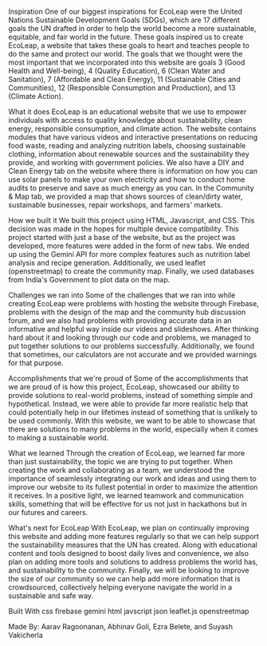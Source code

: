 Inspiration
One of our biggest inspirations for EcoLeap were the United Nations Sustainable Development Goals (SDGs), which are 17 different goals the UN drafted in order to help the world become a more sustainable, equitable, and fair world in the future. These goals inspired us to create EcoLeap, a website that takes these goals to heart and teaches people to do the same and protect our world. The goals that we thought were the most important that we incorporated into this website are goals 3 (Good Health and Well-being), 4 (Quality Education), 6 (Clean Water and Sanitation), 7 (Affordable and Clean Energy), 11 (Sustainable Cities and Communities), 12 (Responsible Consumption and Production), and 13 (Climate Action).

What it does
EcoLeap is an educational website that we use to empower individuals with access to quality knowledge about sustainability, clean energy, responsible consumption, and climate action. The website contains modules that have various videos and interactive presentations on reducing food waste, reading and analyzing nutrition labels, choosing sustainable clothing, information about renewable sources and the sustainability they provide, and working with government policies. We also have a DIY and Clean Energy tab on the website where there is information on how you can use solar panels to make your own electricity and how to conduct home audits to preserve and save as much energy as you can. In the Community & Map tab, we provided a map that shows sources of clean/dirty water, sustainable businesses, repair workshops, and farmers' markets.

How we built it
We built this project using HTML, Javascript, and CSS. This decision was made in the hopes for multiple device compatibility. This project started with just a base of the website, but as the project was developed, more features were added in the form of new tabs. We ended up using the Gemini API for more complex features such as nutrition label analysis and recipe generation. Additionally, we used leaflet (openstreetmap) to create the community map. Finally, we used databases from India's Government to plot data on the map.

Challenges we ran into
Some of the challenges that we ran into while creating EcoLeap were problems with hosting the website through Firebase, problems with the design of the map and the community hub discussion forum, and we also had problems with providing accurate data in an informative and helpful way inside our videos and slideshows. After thinking hard about it and looking through our code and problems, we managed to put together solutions to our problems successfully. Additionally, we found that sometimes, our calculators are not accurate and we provided warnings for that purpose.

Accomplishments that we're proud of
Some of the accomplishments that we are proud of is how this project, EcoLeap, showcased our ability to provide solutions to real-world problems, instead of something simple and hypothetical. Instead, we were able to provide far more realistic help that could potentially help in our lifetimes instead of something that is unlikely to be used commonly. With this website, we want to be able to showcase that there are solutions to many problems in the world, especially when it comes to making a sustainable world.

What we learned
Through the creation of EcoLeap, we learned far more than just sustainability, the topic we are trying to put together. When creating the work and collaborating as a team, we understood the importance of seamlessly integrating our work and ideas and using them to improve our website to its fullest potential in order to maximize the attention it receives. In a positive light, we learned teamwork and communication skills, something that will be effective for us not just in hackathons but in our futures and careers.

What's next for EcoLeap
With EcoLeap, we plan on continually improving this website and adding more features regularly so that we can help support the sustainability measures that the UN has created. Along with educational content and tools designed to boost daily lives and convenience, we also plan on adding more tools and solutions to address problems the world has, and sustainability to the community. Finally, we will be looking to improve the size of our community so we can help add more information that is crowdsourced, collectively helping everyone navigate the world in a sustainable and safe way.

Built With
css
firebase
gemini
html
javscript
json
leaflet.js
openstreetmap


Made By: Aarav Ragoonanan, Abhinav Goli, Ezra Belete, and Suyash Vakicherla

